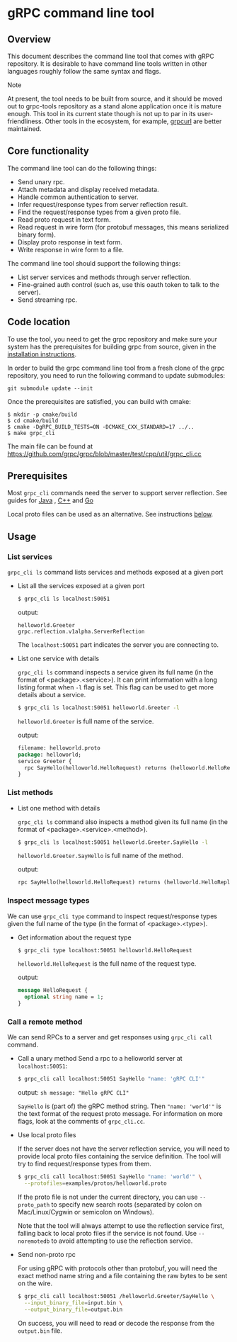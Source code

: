 # gRPC command line tool

## Overview

This document describes the command line tool that comes with gRPC repository.
It is desirable to have command line tools written in other languages roughly
follow the same syntax and flags.

> [!NOTE]
> At present, the tool needs to be built from source, and it should be moved out
> to grpc-tools repository as a stand alone application once it is mature
> enough. This tool in its current state though is not up to par in its
> user-friendliness. Other tools in the ecosystem, for example,
> [grpcurl](https://github.com/fullstorydev/grpcurl) are better maintained.

## Core functionality

The command line tool can do the following things:

-   Send unary rpc.
-   Attach metadata and display received metadata.
-   Handle common authentication to server.
-   Infer request/response types from server reflection result.
-   Find the request/response types from a given proto file.
-   Read proto request in text form.
-   Read request in wire form (for protobuf messages, this means serialized
    binary form).
-   Display proto response in text form.
-   Write response in wire form to a file.

The command line tool should support the following things:

-   List server services and methods through server reflection.
-   Fine-grained auth control (such as, use this oauth token to talk to the
    server).
-   Send streaming rpc.

## Code location

To use the tool, you need to get the grpc repository and make sure your system
has the prerequisites for building grpc from source, given in the
[installation instructions](../BUILDING.md).

In order to build the grpc command line tool from a fresh clone of the grpc
repository, you need to run the following command to update submodules:

```
git submodule update --init
```

Once the prerequisites are satisfied, you can build with cmake:

```
$ mkdir -p cmake/build
$ cd cmake/build
$ cmake -DgRPC_BUILD_TESTS=ON -DCMAKE_CXX_STANDARD=17 ../..
$ make grpc_cli
```

The main file can be found at
https://github.com/grpc/grpc/blob/master/test/cpp/util/grpc_cli.cc

## Prerequisites

Most `grpc_cli` commands need the server to support server reflection. See
guides for
[Java](https://github.com/grpc/grpc-java/blob/master/documentation/server-reflection-tutorial.md#enable-server-reflection)
,
[C++](https://github.com/grpc/grpc/blob/master/doc/server_reflection_tutorial.md)
and
[Go](https://github.com/grpc/grpc-go/blob/master/Documentation/server-reflection-tutorial.md)

Local proto files can be used as an alternative. See instructions
[below](#Call-a-remote-method).

## Usage

### List services

`grpc_cli ls` command lists services and methods exposed at a given port

-   List all the services exposed at a given port

    ```sh
    $ grpc_cli ls localhost:50051
    ```

    output:

    ```none
    helloworld.Greeter
    grpc.reflection.v1alpha.ServerReflection
    ```

    The `localhost:50051` part indicates the server you are connecting to.

-   List one service with details

    `grpc_cli ls` command inspects a service given its full name (in the format
    of \<package\>.\<service\>). It can print information with a long listing
    format when `-l` flag is set. This flag can be used to get more details
    about a service.

    ```sh
    $ grpc_cli ls localhost:50051 helloworld.Greeter -l
    ```

    `helloworld.Greeter` is full name of the service.

    output:

    ```proto
    filename: helloworld.proto
    package: helloworld;
    service Greeter {
      rpc SayHello(helloworld.HelloRequest) returns (helloworld.HelloReply) {}
    }

    ```

### List methods

-   List one method with details

    `grpc_cli ls` command also inspects a method given its full name (in the
    format of \<package\>.\<service\>.\<method\>).

    ```sh
    $ grpc_cli ls localhost:50051 helloworld.Greeter.SayHello -l
    ```

    `helloworld.Greeter.SayHello` is full name of the method.

    output:

    ```proto
    rpc SayHello(helloworld.HelloRequest) returns (helloworld.HelloReply) {}
    ```

### Inspect message types

We can use `grpc_cli type` command to inspect request/response types given the
full name of the type (in the format of \<package\>.\<type\>).

-   Get information about the request type

    ```sh
    $ grpc_cli type localhost:50051 helloworld.HelloRequest
    ```

    `helloworld.HelloRequest` is the full name of the request type.

    output:

    ```proto
    message HelloRequest {
      optional string name = 1;
    }
    ```

### Call a remote method

We can send RPCs to a server and get responses using `grpc_cli call` command.

-   Call a unary method Send a rpc to a helloworld server at `localhost:50051`:

    ```sh
    $ grpc_cli call localhost:50051 SayHello "name: 'gRPC CLI'"
    ```

    output: `sh message: "Hello gRPC CLI"`

    `SayHello` is (part of) the gRPC method string. Then `"name: 'world'"` is
    the text format of the request proto message. For information on more flags,
    look at the comments of `grpc_cli.cc`.

-   Use local proto files

    If the server does not have the server reflection service, you will need to
    provide local proto files containing the service definition. The tool will
    try to find request/response types from them.

    ```sh
    $ grpc_cli call localhost:50051 SayHello "name: 'world'" \
      --protofiles=examples/protos/helloworld.proto
    ```

    If the proto file is not under the current directory, you can use
    `--proto_path` to specify new search roots (separated by colon on
    Mac/Linux/Cygwin or semicolon on Windows).

    Note that the tool will always attempt to use the reflection service first,
    falling back to local proto files if the service is not found. Use
    `--noremotedb` to avoid attempting to use the reflection service.

-   Send non-proto rpc

    For using gRPC with protocols other than protobuf, you will need the exact
    method name string and a file containing the raw bytes to be sent on the
    wire.

    ```bash
    $ grpc_cli call localhost:50051 /helloworld.Greeter/SayHello \
      --input_binary_file=input.bin \
      --output_binary_file=output.bin
    ```

    On success, you will need to read or decode the response from the
    `output.bin` file.
